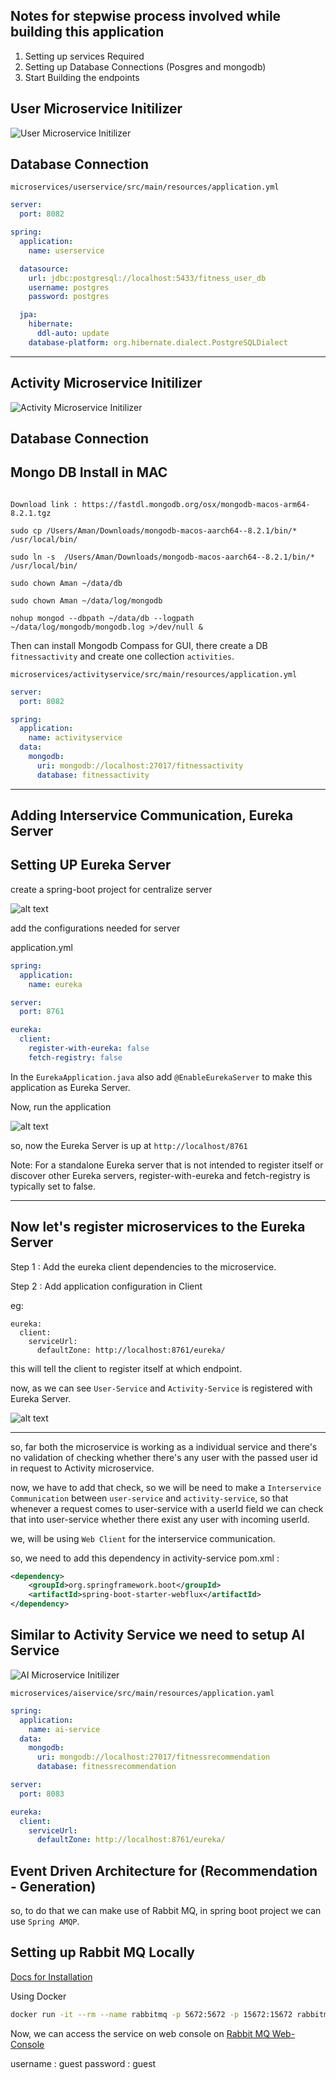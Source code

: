 ## Notes for stepwise process involved while building this application

1. Setting up services Required
2. Setting up Database Connections (Posgres and mongodb)
3. Start Building the endpoints

## User Microservice Initilizer

![User Microservice Initilizer](markdown-images/image.png)

## Database Connection 

`microservices/userservice/src/main/resources/application.yml`
```yml
server:
  port: 8082

spring:
  application:
    name: userservice

  datasource:
    url: jdbc:postgresql://localhost:5433/fitness_user_db
    username: postgres
    password: postgres

  jpa:
    hibernate:
      ddl-auto: update
    database-platform: org.hibernate.dialect.PostgreSQLDialect
```

---

## Activity Microservice Initilizer

![Activity Microservice Initilizer](markdown-images/image-1.png)

## Database Connection 

## Mongo DB Install in MAC

```

Download link : https://fastdl.mongodb.org/osx/mongodb-macos-arm64-8.2.1.tgz

sudo cp /Users/Aman/Downloads/mongodb-macos-aarch64--8.2.1/bin/* /usr/local/bin/

sudo ln -s  /Users/Aman/Downloads/mongodb-macos-aarch64--8.2.1/bin/* /usr/local/bin/

sudo chown Aman ~/data/db

sudo chown Aman ~/data/log/mongodb

nohup mongod --dbpath ~/data/db --logpath ~/data/log/mongodb/mongodb.log >/dev/null &

```

Then can install Mongodb Compass for GUI, there create a DB `fitnessactivity` and create one collection `activities`.

`microservices/activityservice/src/main/resources/application.yml`
```yml
server:
  port: 8082

spring:
  application:
    name: activityservice
  data:
    mongodb:
      uri: mongodb://localhost:27017/fitnessactivity
      database: fitnessactivity
```

---

## Adding Interservice Communication, Eureka Server

## Setting UP Eureka Server

create a spring-boot project for centralize server

![alt text](markdown-images/image-2.png)

add the configurations needed for server

application.yml
```yml
spring:
  application:
    name: eureka

server:
  port: 8761

eureka:
  client:
    register-with-eureka: false
    fetch-registry: false
```

In the `EurekaApplication.java` also add `@EnableEurekaServer` to make this application as Eureka Server.

Now, run the application

![alt text](markdown-images/image-3.png)

so, now the Eureka Server is up at `http://localhost/8761`

Note: For a standalone Eureka server that is not intended to register itself or discover other Eureka servers, register-with-eureka and fetch-registry is typically set to false.

---

## Now let's register microservices to the Eureka Server 

Step 1 : Add the eureka client dependencies to the microservice.

Step 2 : Add application configuration in Client 

eg:
```
eureka:
  client:
    serviceUrl:
      defaultZone: http://localhost:8761/eureka/
```

this will tell the client to register itself at which endpoint.

now, as we can see `User-Service` and `Activity-Service` is registered with Eureka Server.

![alt text](markdown-images/image-4.png)

---

so, far both the microservice is working as a individual service and there's no validation of checking whether there's any user with the passed user id in request to Activity microservice.

now, we have to add that check, so we will be need to make a `Interservice Communication` between `user-service` and `activity-service`, so that whenever a request comes to user-service with a userId field we can check that into user-service whether there exist any user with incoming userId.

we, will be using `Web Client` for the interservice communication.

so, we need to add this dependency in activity-service pom.xml :

```xml
<dependency>
    <groupId>org.springframework.boot</groupId>
    <artifactId>spring-boot-starter-webflux</artifactId>
</dependency>
```

## Similar to Activity Service we need to setup AI Service

![AI Microservice Initilizer](markdown-images/image-5.png)

`microservices/aiservice/src/main/resources/application.yaml`
```yml
spring:
  application:
    name: ai-service
  data:
    mongodb:
      uri: mongodb://localhost:27017/fitnessrecommendation
      database: fitnessrecommendation

server:
  port: 8083

eureka:
  client:
    serviceUrl:
      defaultZone: http://localhost:8761/eureka/
```

## Event Driven Architecture for (Recommendation - Generation)

so, to do that we can make use of Rabbit MQ, in spring boot project we can use `Spring AMQP`.

## Setting up Rabbit MQ Locally

[Docs for Installation](https://www.rabbitmq.com/docs/download)

Using Docker 

```sh
docker run -it --rm --name rabbitmq -p 5672:5672 -p 15672:15672 rabbitmq:4-management
```

Now, we can access the service on web console on [Rabbit MQ Web-Console](http://www.localhost:15672/)

username : guest
password : guest




